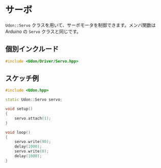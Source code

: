 # サーボ

`Udon::Servo` クラスを用いて、サーボモータを制御できます。メンバ関数は Arduino の `Servo` クラスと同じです。

## 個別インクルード

```cpp
#include <Udon/Driver/Servo.hpp>
```

## スケッチ例

```cpp
#include <Udon.hpp>

static Udon::Servo servo;

void setup()
{
    servo.attach(1);
}

void loop()
{
    servo.write(90);
    delay(1000);
    servo.write(0);
    delay(1000);
}
```
